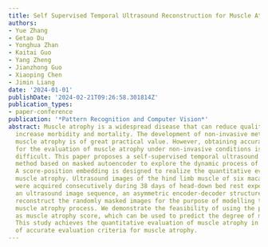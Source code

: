 ```yaml
---
title: Self Supervised Temporal Ultrasound Reconstruction for Muscle Atrophy Evaluation
authors:
- Yue Zhang
- Getao Du
- Yonghua Zhan
- Kaitai Guo
- Yang Zheng
- Jianzhong Guo
- Xiaoping Chen
- Jimin Liang
date: '2024-01-01'
publishDate: '2024-02-21T09:26:58.301814Z'
publication_types:
- paper-conference
publication: '*Pattern Recognition and Computer Vision*'
abstract: Muscle atrophy is a widespread disease that can reduce quality of life and
  increase morbidity and mortality. The development of non-invasive method to evaluate
  muscle atrophy is of great practical value. However, obtaining accurate criteria
  for the evaluation of muscle atrophy under non-invasive conditions is extremely
  difficult. This paper proposes a self-supervised temporal ultrasound reconstruction
  method based on masked autoencoder to explore the dynamic process of muscle atrophy.
  A score-position embedding is designed to realize the quantitative evaluation of
  muscle atrophy. Ultrasound images of the hind limb muscle of six macaque monkeys
  were acquired consecutively during 38 days of head-down bed rest experiments. Given
  an ultrasound image sequence, an asymmetric encoder-decoder structure is used to
  reconstruct the randomly masked images for the purpose of modelling the dynamic
  muscle atrophy process. We demonstrate the feasibility of using the position indicator
  as muscle atrophy score, which can be used to predict the degree of muscle atrophy.
  This study achieves the quantitative evaluation of muscle atrophy in the absence
  of accurate evaluation criteria for muscle atrophy.
---
```

